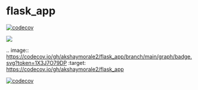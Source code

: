 # flask_app
[![codecov](https://codecov.io/gh/akshaymorale2/flask_app/branch/main/graph/badge.svg?token=1X3J7O79DP)](https://codecov.io/gh/akshaymorale2/flask_app)

<a href="https://codecov.io/gh/akshaymorale2/flask_app" > 
 <img src="https://codecov.io/gh/akshaymorale2/flask_app/branch/main/graph/badge.svg?token=1X3J7O79DP"/> 
 </a>
 
 
.. image:: https://codecov.io/gh/akshaymorale2/flask_app/branch/main/graph/badge.svg?token=1X3J7O79DP 
 :target: https://codecov.io/gh/akshaymorale2/flask_app


[![codecov](https://github.com/akshaymorale2/flask_app/actions/workflows/social.yml/badge.svg)](https://github.com/akshaymorale2/flask_app/actions/workflows/social.yml)
